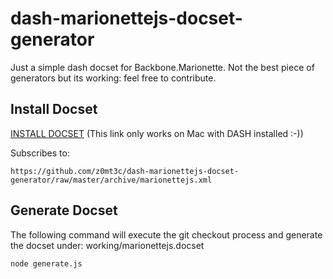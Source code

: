 dash-marionettejs-docset-generator
==================================
Just a simple dash docset for Backbone.Marionette. Not the best piece of generators but its working: feel free to contribute.

Install Docset
--------------

<a href="http://is.gd/MhyAmv">INSTALL DOCSET</a> (This link only works on Mac with DASH installed :-))

Subscribes to:

    https://github.com/z0mt3c/dash-marionettejs-docset-generator/raw/master/archive/marionettejs.xml


Generate Docset
---------------
The following command will execute the git checkout process and generate the docset under: working/marionettejs.docset

    node generate.js
